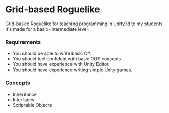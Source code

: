 # Grid-based Roguelike

Grid-based Roguelike for teaching programming in Unity3d to my students.
It's made for a basic-intermediate level. 

### Requirements
* You should be able to write basic C#.
* You should feel confident with basic OOP concepts.
* You should have experience with Unity Editor.
* You should have experience writing simple Unity games.

### Concepts 
* Inheritance
* Interfaces
* Scriptable Objects
